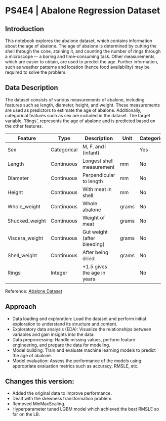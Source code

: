 # PS4E4 | Abalone Regression Dataset

## Introduction

This notebook explores the abalone dataset, which contains information about the age of abalone. The age of abalone is determined by cutting the shell through the cone, staining it, and counting the number of rings through a microscope -- a boring and time-consuming task. Other measurements, which are easier to obtain, are used to predict the age. Further information, such as weather patterns and location (hence food availability) may be required to solve the problem.

## Data Description

The dataset consists of various measurements of abalone, including features such as length, diameter, height, and weight. These measurements are used as predictors to estimate the age of abalone. Additionally, categorical features such as sex are included in the dataset. The target variable, 'Rings', represents the age of abalone and is predicted based on the other features.

| Feature         | Type       | Description                            | Unit         | Categorical |
|-----------------|------------|----------------------------------------|--------------|-------------|
| Sex             | Categorical| M, F, and I (infant)                   |              | Yes         |
| Length          | Continuous | Longest shell measurement              | mm           | No          |
| Diameter        | Continuous | Perpendicular to length                | mm           | No          |
| Height          | Continuous | With meat in shell                     | mm           | No          |
| Whole_weight    | Continuous | Whole abalone                          | grams        | No          |
| Shucked_weight  | Continuous | Weight of meat                         | grams        | No          |
| Viscera_weight  | Continuous | Gut weight (after bleeding)           | grams        | No          |
| Shell_weight    | Continuous | After being dried                      | grams        | No          |
| Rings           | Integer    | +1.5 gives the age in years           |              | No          |

Reference: [Abalone Dataset](https://archive.ics.uci.edu/dataset/1/abalone)

## Approach

- Data loading and exploration: Load the dataset and perform initial exploration to understand its structure and content.
- Exploratory data analysis (EDA): Visualize the relationships between variables and gain insights into the data.
- Data preprocessing: Handle missing values, perform feature engineering, and prepare the data for modeling.
- Model building: Train and evaluate machine learning models to predict the age of abalone.
- Model evaluation: Assess the performance of the models using appropriate evaluation metrics such as accuracy, RMSLE, etc.

## Changes this version:

- Added the original data to improve performance.
- Dealt with the skewness transformation problem.
- Removed MinMaxScaling.
- Hyperparameter tuned LGBM model which achieved the best RMSLE so far on the LB.

